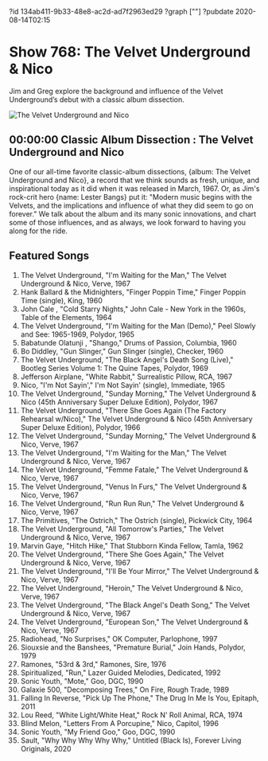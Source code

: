 ?id 134ab411-9b33-48e8-ac2d-ad7f2963ed29
?graph [""]
?pubdate 2020-08-14T02:15
# Show 768: The Velvet Underground & Nico

Jim and Greg explore the background and influence of the Velvet Underground’s debut with a classic album dissection.

![The Velvet Underground and Nico](https://static.soundopinions.org/images/2017/vuandnico_web.jpg)

## 00:00:00 Classic Album Dissection : The Velvet Underground and Nico

One of our all-time favorite classic-album dissections, {album: The Velvet Underground and Nico},  a record that we think sounds as fresh, unique, and inspirational today as it did when it was released in March, 1967. Or, as Jim's rock-crit hero {name: Lester Bangs} put it: "Modern music begins with the Velvets, and the implications and influence of what they did seem to go on forever." We talk about the album and its many sonic innovations, and chart some of those influences, and as always, we look forward to having you along for the ride. 

## Featured Songs
1. The Velvet Underground, "I'm Waiting for the Man," The Velvet Underground & Nico, Verve, 1967
1. Hank Ballard & the Midnighters, "Finger Poppin Time," Finger Poppin Time (single), King, 1960
1. John Cale , "Cold Starry Nights," John Cale - New York in the 1960s, Table of the Elements, 1964
1. The Velvet Underground, "I'm Waiting for the Man (Demo)," Peel Slowly and See: 1965-1969, Polydor, 1965
1. Babatunde Olatunji , "Shango," Drums of Passion, Columbia, 1960
1. Bo Diddley, "Gun Slinger," Gun Slinger (single), Checker, 1960
1. The Velvet Underground, "The Black Angel's Death Song (Live)," Bootleg Series Volume 1: The Quine Tapes, Polydor, 1969
1. Jefferson Airplane, "White Rabbit," Surrealistic Pillow, RCA, 1967
1. Nico, "I'm Not Sayin'," I'm Not Sayin' (single), Immediate, 1965
1. The Velvet Underground, "Sunday Morning," The Velvet Underground & Nico (45th Anniversary Super Deluxe Edition), Polydor, 1967
1. The Velvet Underground, "There She Goes Again (The Factory Rehearsal w/Nico)," The Velvet Underground & Nico (45th Anniversary Super Deluxe Edition), Polydor, 1966
1. The Velvet Underground, "Sunday Morning," The Velvet Underground & Nico, Verve, 1967
1. The Velvet Underground, "I'm Waiting for the Man," The Velvet Underground & Nico, Verve, 1967
1. The Velvet Underground, "Femme Fatale," The Velvet Underground & Nico, Verve, 1967
1. The Velvet Underground, "Venus In Furs," The Velvet Underground & Nico, Verve, 1967
1. The Velvet Underground, "Run Run Run," The Velvet Underground & Nico, Verve, 1967
1. The Primitives, "The Ostrich," The Ostrich (single), Pickwick City, 1964
1. The Velvet Underground, "All Tomorrow's Parties," The Velvet Underground & Nico, Verve, 1967
1. Marvin Gaye, "Hitch Hike," That Stubborn Kinda Fellow, Tamla, 1962
1. The Velvet Underground, "There She Goes Again," The Velvet Underground & Nico, Verve, 1967
1. The Velvet Underground, "I'll Be Your Mirror," The Velvet Underground & Nico, Verve, 1967
1. The Velvet Underground, "Heroin," The Velvet Underground & Nico, Verve, 1967
1. The Velvet Underground, "The Black Angel's Death Song," The Velvet Underground & Nico, Verve, 1967
1. The Velvet Underground, "European Son," The Velvet Underground & Nico, Verve, 1967
1. Radiohead, "No Surprises," OK Computer, Parlophone, 1997
1. Siouxsie and the Banshees, "Premature Burial," Join Hands, Polydor, 1979
1. Ramones, "53rd & 3rd," Ramones, Sire, 1976
1. Spiritualized, "Run," Lazer Guided Melodies, Dedicated, 1992
1. Sonic Youth, "Mote," Goo, DGC, 1990
1. Galaxie 500, "Decomposing Trees," On Fire, Rough Trade, 1989
1. Falling In Reverse, "Pick Up The Phone," The Drug In Me Is You, Epitaph, 2011
1. Lou Reed, "White Light/White Heat," Rock N' Roll Animal, RCA, 1974
1. Blind Melon, "Letters From A Porcupine," Nico, Capitol, 1996
1. Sonic Youth, "My Friend Goo," Goo, DGC, 1990
1. Sault, "Why Why Why Why Why," Untitled (Black Is), Forever Living Originals, 2020